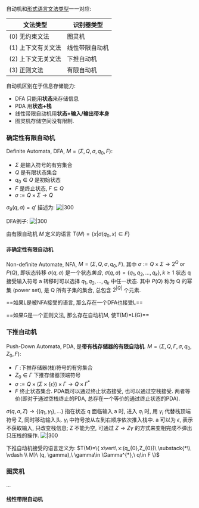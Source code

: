 自动机和[形式语言文法类型](形式语言.md)一一对应:

| 文法类型           | 识别器类型     |
| ------------------ | -------------- |
| (0) 无约束文法     | 图灵机         |
| (1) 上下文有关文法 | 线性带限自动机 |
| (2) 上下文无关文法 | 下推自动机     |
| (3) 正则文法       | 有限自动机               |

自动机区别在于信息存储能力:
- DFA 只能用**状态**来存储信息
- PDA 用**状态+栈**
- 线性带限自动机用**状态+输入/输出带本身**
- 图灵机存储空间没有限制.

### 确定性有限自动机

Definite Automata, DFA, $M=(\Sigma, Q, \sigma, q_{0}, F)$:
- $\Sigma$ 是输入符号的有穷集合
- $Q$ 是有限状态集合
- $q_{0}\in Q$ 是初始状态
- $F$ 是终止状态, $F\subseteq Q$
- $\sigma :=Q\times \Sigma \to Q$

$\sigma_{9}(q, a)=q'$ 描述为: 
![|300](../../../attach/Pasted%20image%2020231224130812.avif)

DFA例子:
![|300](../../../attach/Pasted%20image%2020231224130918.avif)

由有限自动机 $M$ 定义的语言 $T(M)=\{ x\vert \sigma(q_{0}, x)\in F \}$

#### 非确定性有限自动机

Non-definite Automate, NFA, $M=(\Sigma, Q, \sigma, q_{0}, F)$. 其中 $\sigma:= Q\times \Sigma \to 2^{Q}\text{ or }P(Q)$, 即状态转移 $\sigma(q, a)$ 是一个状态*集合*, $\sigma(q, a)=\{ q_{1},q_{2},\dots,q_{k} \}, k\geq 1$ 状态 q 接受输入符号 a 转移时可以选择 $q_{1},q_{2},\dots,q_{k}$ 中任一状态. 其中 $P(Q)$ 称为 Q 的幂集 (power set), 是 Q 所有子集的集合, 总包含 $2^{\vert Q\vert}$ 个元素.

==如果L是被NFA接受的语言, 那么存在一个DFA也接受L==

==如果G是一个正则文法, 那么存在自动机M, 使T(M)=L(G)==

### 下推自动机

Push-Down Automata, PDA, 是**带有栈存储器的有限自动机**. $M=(\Sigma, Q, \Gamma, \sigma, q_{0}, Z_{0}, F)$:
- $\Gamma$ :下推存储器(栈)符号的有穷集合
- $Z_{0}\in \Gamma$ 下推存储器顶端符号
- $\sigma:= Q\times(\Sigma\times \{ \epsilon \})\times \Gamma\to Q\times \Gamma^{*}$
- $F$ 终止状态集合. PDA既可以通过终止状态接受, 也可以通过空栈接受. 两者等价(即对于通过空栈终止的PDA, 总存在一个等价的通过终止状态的PDA).

$\sigma(q, a, Z)\to\{ (q_{1},\gamma_{1}), \dots \}$ 指在状态 q 面临输入 a 时, 进入 $q_{i}$ 时, 用 $\gamma_{i}$ 代替栈顶端符号 Z, 同时移动输入头. $\gamma_{i}$ 中符号按从左到右顺序依次推入栈中. a 可以为 $\epsilon$, 表示不获取输入, 只改变栈信息; Z 不能为空, 可通过 $Z\to Z\gamma$ 的方式来变相完成不弹出只压栈的操作.
![|300](../../../attach/Pasted%20image%2020231224162329.avif)

下推自动机接受的语言定义为: $T(M)=\{ x\vert\ x:(q_{0},Z_{0})\ \substack{*\\ \vdash \\ M}\ (q, \gamma),\ \gamma\in \Gamma^{*},\ q\in F \}$

### 图灵机

...

#### 线性带限自动机

